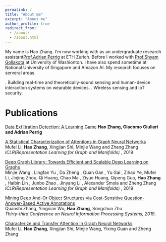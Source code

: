 ```yaml
---
permalink: /
title: "About me"
excerpt: "About me"
author_profile: true
redirect_from: 
  - /about/
  - /about.html
---
```

My name is Hao Zhang. I'm now working with as an undergraduate research assistant[Prof.Adrian Perrig](https://netsec.ethz.ch/people/aperrig/) at ETH Zurich. Before I  worked with [Prof.Shyam Gollakota](https://homes.cs.washington.edu/~gshyam/) at University of Washionton. I have also spend sometime at National University of Singapore and Amazon AI. My research focuses on serveral areas.

. Building real-time and theoretically-sound sensing and human-device interaction systems on wearable devices.
. Wireless sensing and IoT security.

Publications
======

[Data Exfiltration Detection: A Learning Game](https://www.dropbox.com/s/ek7182imsp7s2xl/semester-project-report.pdf?dl=0)
<b>Hao Zhang, Giacomo Giuliari and Adrian Perrig</b>

[A Statistical Characterization of Attentions in Graph Neural Networks](https://rlgm.github.io/papers/62.pdf)<br>
Mufei Li, <b>Hao Zhang</b>, Xingjian Shi, Minjie Wang and Zheng Zhang <br>
<i>ICLR(Representation Learning for Graph and Manifolds) </i>, 2019<br>

[Deep Graph Library: Towards Efficient and Scalable Deep Learning on Graphs](https://arxiv.org/abs/1909.01315v1)<br>
Minjie Wang , Lingfan Yu , Da Zheng , Quan Gan , Yu Gai , Zihao Ye, Mufei Li, Jinjing Zhou, Qi
Huang, Chao Ma , Ziyue Huang, Qipeng Guo, <b>Hao Zhang</b> , Haibin Lin , Junbo Zhao , Jinyang Li ,
Alexander Smola and Zheng Zhang <br>
<i>ICLR(Representation Learning for Graph and Manifolds) </i>, 2019<br>

[Mining Deep And-Or Object Structures via Cost-Sensitive Question-Answer-Based Active Annotations](https://arxiv.org/abs/1708.03911)<br>
Quanshi Zhang, Yingnian Wu, <b>Hao Zhang</b>, Songchun Zhu <br>
<i>Thirty-third Conference on Neural Information Processing Systems, 2019</i>. 

[Characterize and Transfer Attention in Graph Neural Networks](https://openreview.net/pdf?id=SkeBBJrFPH)<br>
Mufei Li, <b>Hao Zhang</b>, Xingjian Shi, Minjie Wang, Yixing Guan and Zheng Zhang <br>

